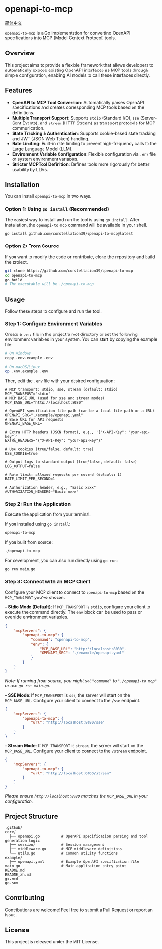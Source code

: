 # openapi-to-mcp

[简体中文](README_zh.md)

`openapi-to-mcp` is a Go implementation for converting OpenAPI specifications into MCP (Model Context Protocol) tools.

## Overview

This project aims to provide a flexible framework that allows developers to automatically expose existing OpenAPI interfaces as MCP tools through simple configuration, enabling AI models to call these interfaces directly.

## Features

- **OpenAPI to MCP Tool Conversion**: Automatically parses OpenAPI specifications and creates corresponding MCP tools based on the definitions.
- **Multiple Transport Support**: Supports `stdio` (Standard I/O), `sse` (Server-Sent Events), and `stream` (HTTP Stream) as transport protocols for MCP communication.
- **State Tracking & Authentication**: Supports cookie-based state tracking and JWT (JSON Web Token) handling.
- **Rate Limiting**: Built-in rate limiting to prevent high-frequency calls to the Large Language Model (LLM).
- **Environment Variable Configuration**: Flexible configuration via `.env` file or system environment variables.
- **Stricter MCPTool Definition**: Defines tools more rigorously for better usability by LLMs.

## Installation

You can install `openapi-to-mcp` in two ways.

### Option 1: Using `go install` (Recommended)

The easiest way to install and run the tool is using `go install`. After installation, the `openapi-to-mcp` command will be available in your shell.

```bash
go install github.com/constellation39/openapi-to-mcp@latest
```

### Option 2: From Source

If you want to modify the code or contribute, clone the repository and build the project.

```bash
git clone https://github.com/constellation39/openapi-to-mcp
cd openapi-to-mcp
go build .
# The executable will be ./openapi-to-mcp
```

## Usage

Follow these steps to configure and run the tool.

### Step 1: Configure Environment Variables

Create a `.env` file in the project's root directory or set the following environment variables in your system. You can start by copying the example file:

```bash
# On Windows
copy .env.example .env

# On macOS/Linux
cp .env.example .env
```

Then, edit the `.env` file with your desired configuration:

```dotenv
# MCP transport: stdio, sse, stream (default: stdio)
MCP_TRANSPORT="stdio"
# MCP BASE URL (used for sse and stream modes)
MCP_BASE_URL="http://localhost:8080"

# OpenAPI specification file path (can be a local file path or a URL)
OPENAPI_SRC="./example/openapi.yaml"
# Base URL for API requests
OPENAPI_BASE_URL=

# Extra HTTP headers (JSON format), e.g., '{"X-API-Key": "your-api-key"}'
EXTRA_HEADERS='{"X-API-Key": "your-api-key"}'

# Use cookies (true/false, default: true)
USE_COOKIE=true

# Output logs to standard output (true/false, default: false)
LOG_OUTPUT=false

# Rate limit: allowed requests per second (default: 1)
RATE_LIMIT_PER_SECOND=1

# Authorization header, e.g., "Basic xxxx"
AUTHORIZATION_HEADERS="Basic xxxx"
```

### Step 2: Run the Application

Execute the application from your terminal.

If you installed using `go install`:
```bash
openapi-to-mcp
```

If you built from source:
```bash
./openapi-to-mcp
```

For development, you can also run directly using `go run`:
```bash
go run main.go
```

### Step 3: Connect with an MCP Client

Configure your MCP client to connect to `openapi-to-mcp` based on the `MCP_TRANSPORT` you've chosen.

**- Stdio Mode (Default)**:
If `MCP_TRANSPORT` is `stdio`, configure your client to execute the command directly. The `env` block can be used to pass or override environment variables.

```json
{
    "mcpServers": {
        "openapi-to-mcp": {
            "command": "openapi-to-mcp",
            "env": {
                "MCP_BASE_URL": "http://localhost:8080",
                "OPENAPI_SRC": "./example/openapi.yaml"
            }
        }
    }
}
```
*Note: If running from source, you might set `"command"` to `"./openapi-to-mcp"` or use `go run main.go`.*

**- SSE Mode**:
If `MCP_TRANSPORT` is `sse`, the server will start on the `MCP_BASE_URL`. Configure your client to connect to the `/sse` endpoint.

```json
{
    "mcpServers": {
        "openapi-to-mcp": {
            "url": "http://localhost:8080/sse"
        }
    }
}
```

**- Stream Mode**:
If `MCP_TRANSPORT` is `stream`, the server will start on the `MCP_BASE_URL`. Configure your client to connect to the `/stream` endpoint.

```json
{
    "mcpServers": {
        "openapi-to-mcp": {
            "url": "http://localhost:8080/stream"
        }
    }
}
```
*Please ensure `http://localhost:8080` matches the `MCP_BASE_URL` in your configuration.*

## Project Structure

```
.github/
core/
  ├── openapi.go          # OpenAPI specification parsing and tool generation logic
  ├── session/            # Session management
  ├── middleware.go       # MCP middleware definitions
  └── utils.go            # Common utility functions
example/
  ├── openapi.yaml        # Example OpenAPI specification file
main.go                   # Main application entry point
README.md
README_zh.md
go.mod
go.sum
```

## Contributing

Contributions are welcome! Feel free to submit a Pull Request or report an Issue.

## License

This project is released under the MIT License.